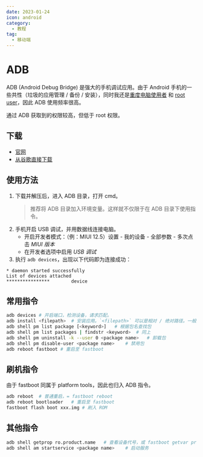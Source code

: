 ```yaml
---
date: 2023-01-24
icon: android
category:
  - 教程
tag:
  - 移动端
---
```


# ADB

ADB (Android Debug Bridge) 是强大的手机调试应用。由于 Android 手机的一些共性（垃圾的应用管理 / 备份 / 安装），同时我还是[重度电脑使用者](../../gossip/author.md#我的爱好) 和 [root user](./index.md)，因此 ADB 使用频率很高。

通过 ADB 获取到的权限较高，但低于 root 权限。

## 下载

- [官网](https://developer.android.com/studio/command-line/adb)
- [从谷歌直接下载](https://dl.google.com/android/repository/platform-tools-latest-windows.zip)

## 使用方法

1. 下载并解压后，进入 ADB 目录，打开 cmd。
   > 推荐将 ADB 目录加入环境变量。这样就不仅限于在 ADB 目录下使用指令。
2. 手机开启 USB 调试，并用数据线连接电脑。
   - 开启开发者模式：（例：MIUI 12.5）设置 - 我的设备 - 全部参数 - 多次点击 _MIUI 版本_
   - 在开发者选项中启用 _USB 调试_
3. 执行 `adb devices`，出现以下代码即为连接成功：

```batch:no-line-numbers
* daemon started successfully
List of devices attached
****************        device
```

## 常用指令

```sh
adb devices # 开启端口，检测设备，请求匹配。
adb install <filepath>  # 安装应用。`<filepath>` 可以是相对 / 绝对路径。一般为 .apk 文件。
adb shell pm list package [<keyword>]   # 根据包名查找包
adb shell pm list packages | findstr <keyword>  # 同上
adb shell pm uninstall -k --user 0 <package name>   # 卸载包
adb shell pm disable-user <package name>    # 禁用包
adb reboot fastboot # 重启至 fastboot
```

## 刷机指令

由于 fastboot 同属于 platform tools，因此也归入 ADB 指令。

```sh
adb reboot  # 普通重启，= fastboot reboot
adb reboot bootloader   # 重启至 fastboot
fastboot flash boot xxx.img # 刷入 ROM
```

## 其他指令

```sh
adb shell getprop ro.product.name   # 查看设备代号，或 fastboot getvar product
adb shell am startservice <package name>    # 启动服务
```

